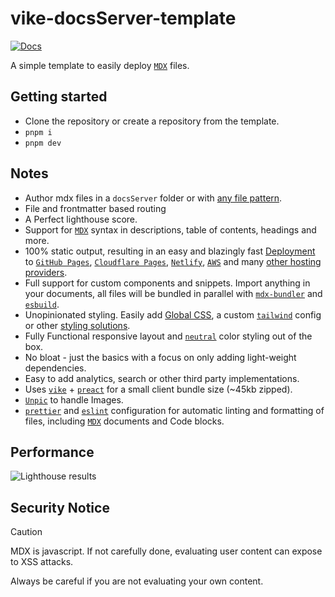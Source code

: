 # vike-docsServer-template

[![Docs](https://img.shields.io/badge/docs-online-green)](https://vike-docs-template.nicozweifel.com/)

A simple template to easily deploy [`MDX`](https://mdxjs.com/) files.

## Getting started

- Clone the repository or create a repository from the template.
- `pnpm i`
- `pnpm dev`

## Notes

- Author mdx files in a `docsServer` folder or with [any file pattern](https://vike-docs-template.nicozweifel.com/configuration#options).
- File and frontmatter based routing
- A Perfect lighthouse score.
- Support for [`MDX`](https://mdxjs.com/) syntax in descriptions, table of contents, headings and more.
- 100% static output, resulting in an easy and blazingly fast [Deployment](https://vike-docs-template.nicozweifel.com/deploy) to [`GitHub Pages`](https://pages.github.com/), [`Cloudflare Pages`](https://pages.cloudflare.com/), [`Netlify`](https://www.netlify.com/), [`AWS`](https://aws.amazon.com/) and many [other hosting providers](https://vike.dev/github-pages).
- Full support for custom components and snippets. Import anything in your documents, all files will be bundled in parallel with [`mdx-bundler`](https://github.com/kentcdodds/mdx-bundler) and [`esbuild`](https://esbuild.github.io/).
- Unopinionated styling. Easily add [Global CSS](https://vike-docs-template.nicozweifel.com/customization/UI/styling#global-css), a custom [`tailwind`](https://vike-docs-template.nicozweifel.com/customization/UI/styling#tailwind) config or other [styling solutions](https://vike-docs-template.nicozweifel.com/customization/UI/styling).
- Fully Functional responsive layout and [`neutral`](https://tailwindcss.com/docs/customizing-colors) color styling out of the box.
- No bloat - just the basics with a focus on only adding light-weight dependencies.
- Easy to add analytics, search or other third party implementations.
- Uses [`vike`](https://vike.dev/) + [`preact`](https://preactjs.com/) for a small client bundle size (~45kb zipped).
- [`Unpic`](https://unpic.pics/) to handle Images.
- [`prettier`](https://prettier.io/) and [`eslint`](https://eslint.org/) configuration for automatic linting and formatting of files, including [`MDX`](https://mdxjs.com/) documents and Code blocks.

## Performance

![Lighthouse results](/public/lighthouse.png)

## Security Notice

> [!CAUTION]
> MDX is javascript. If not carefully done, evaluating user content can expose to XSS attacks.
>
> Always be careful if you are not evaluating your own content.
